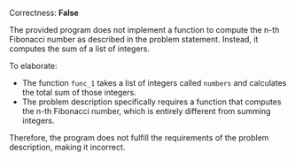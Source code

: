 Correctness: **False**

The provided program does not implement a function to compute the n-th Fibonacci number as described in the problem statement. Instead, it computes the sum of a list of integers. 

To elaborate:
- The function `func_1` takes a list of integers called `numbers` and calculates the total sum of those integers.
- The problem description specifically requires a function that computes the n-th Fibonacci number, which is entirely different from summing integers.

Therefore, the program does not fulfill the requirements of the problem description, making it incorrect.
